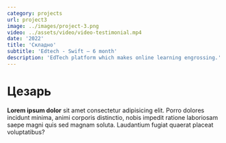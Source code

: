 ```yaml
---
category: projects
url: project3
image: ../images/project-3.png
video: ../assets/video/video-testimonial.mp4
date: '2022'
title: 'Складно'
subtitle: 'Edtech - Swift – 6 month'
description: 'EdTech platform which makes online learning engrossing.'
---
```


# Цезарь
**Lorem ipsum dolor** sit amet consectetur adipisicing elit. Porro dolores incidunt minima, animi corporis distinctio, nobis impedit ratione laboriosam saepe magni quis sed magnam soluta. Laudantium fugiat quaerat placeat voluptatibus?
